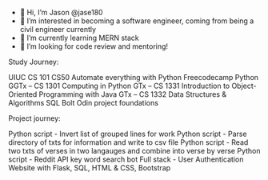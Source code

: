 - 👋 Hi, I’m Jason @jase180
- 👀 I’m interested in becoming a software engineer, coming from being a civil engineer currently
- 🌱 I’m currently learning MERN stack
- 💞️ I’m looking for code review and mentoring!

Study Journey:

UIUC CS 101
CS50
Automate everything with Python
Freecodecamp Python
GGTx – CS 1301 Computing in Python
GTx – CS 1331 Introduction to Object-Oriented Programming with Java
GTx – CS 1332 Data Structures & Algorithms
SQL Bolt
Odin project foundations


Project journey:

Python script - Invert list of grouped lines for work
Python script - Parse directory of txts for information and write to csv file
Python script - Read two txts of verses in two langauges and combine into verse by verse
Python script - Reddit API key word search bot
Full stack - User Authentication Website with Flask, SQL, HTML & CSS, Bootstrap

<!---
jase180/jase180 is a ✨ special ✨ repository because its `README.md` (this file) appears on your GitHub profile.
You can click the Preview link to take a look at your changes.
--->
